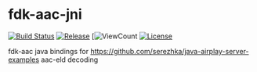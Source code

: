 # fdk-aac-jni

[![Build Status](https://travis-ci.com/serezhka/fdk-aac-jni.svg?branch=master)](https://travis-ci.com/serezhka/fdk-aac-jni) 
[![Release](https://jitpack.io/v/serezhka/fdk-aac-jni.svg)](https://jitpack.io/#serezhka/fdk-aac-jni) 
[![ViewCount](https://views.whatilearened.today/views/github/serezhka/fdk-aac-jni.svg)
[![License](https://img.shields.io/badge/license-MIT-blue.svg)](http://opensource.org/licenses/MIT)

fdk-aac java bindings for https://github.com/serezhka/java-airplay-server-examples aac-eld decoding
